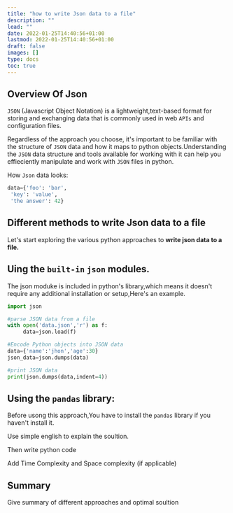 ```yaml
---
title: "how to write Json data to a file"
description: ""
lead: ""
date: 2022-01-25T14:40:56+01:00
lastmod: 2022-01-25T14:40:56+01:00
draft: false
images: []
type: docs
toc: true
---
```

## Overview Of Json

`JSON` (Javascript Object Notation) is a lightweight,text-based format for storing and exchanging data that is commonly used in web `APIs` and configuration files.

Regardless of the approach you choose, it's important to be familiar with the structure of `JSON` data and how it maps to python objects.Understanding the `JSON` data structure and tools available for working with it can help you effieciently manipulate and work with `JSON` files in python.

How `Json` data looks:

```python
data={'foo': 'bar',
 'key': 'value',
 'the answer': 42}
```

## Different methods to write Json data to a file

Let's start exploring the various python approaches to **write json data to a file.**

## Uing the `built-in` `json` modules.

The json moduke is included in python's library,which means it doesn't require any additional installation or setup,Here's an example.

```python
import json

#parse JSON data from a file
with open('data.json','r') as f:
     data=json.load(f)

#Encode Python objects into JSON data
data={'name':'jhon','age':30}
json_data=json.dumps(data)

#print JSON data
print(json.dumps(data,indent=4))
```

## Using the `pandas` library:

Before usong this approach,You have to install the `pandas` library if you haven't install it.

Use simple english to explain the soultion.

Then write python code

Add Time Complexity and Space complexity (if applicable)

## Summary

Give summary of different approaches and optimal soultion
